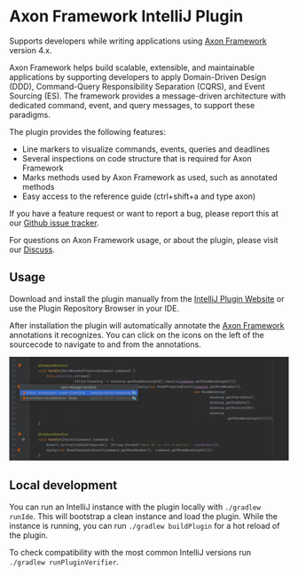 Axon Framework IntelliJ Plugin
===================================
<!-- Plugin description -->
Supports developers while writing applications using [Axon Framework](https://axoniq.io/product-overview/axon-framework) version 4.x.

Axon Framework helps build scalable, extensible, and maintainable applications by supporting developers to apply Domain-Driven Design (DDD),
Command-Query Responsibility Separation (CQRS), and Event Sourcing (ES). The framework provides a message-driven architecture with dedicated
command, event, and query messages, to support these paradigms.

The plugin provides the following features:

- Line markers to visualize commands, events, queries and deadlines
- Several inspections on code structure that is required for Axon Framework
- Marks methods used by Axon Framework as used, such as annotated methods
- Easy access to the reference guide (ctrl+shift+a and type axon)

If you have a feature request or want to report a bug, please report this at
our [Github issue tracker](https://github.com/AxonFramework/IdeaPlugin/issues).

For questions on Axon Framework usage, or about the plugin, please visit our [Discuss](https://discuss.axoniq.io/).
<!-- Plugin description end -->

## Usage

Download and install the plugin manually from the [IntelliJ Plugin Website](https://plugins.jetbrains.com/plugin/18628-axon-framework) or
use the Plugin Repository Browser in your IDE.

After installation the plugin will automatically annotate the [Axon Framework](http://www.axonframework.org/)
annotations it recognizes. You can click on the icons on the left of the sourcecode to navigate to and from the annotations.

![Axon Hotel Demo Screenshot With Annotations](.github/screenshot.png)

## Local development

You can run an IntelliJ instance with the plugin locally with `./gradlew runIde`. This will bootstrap a clean instance
and load the plugin. While the instance is running, you can run `./gradlew buildPlugin` for a hot reload of the plugin.

To check compatibility with the most common IntelliJ versions run `./gradlew runPluginVerifier`.

